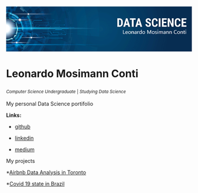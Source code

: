 <p align="center">
  <img src="/img/banner.png" >
</p>

# Leonardo Mosimann Conti
<sub> *Computer Science Undergraduate* | *Studying Data Science* <sub>

My personal Data Science portifolio

**Links:**
* [github](https://github.com/Leomconti)

* [linkedin](https://www.linkedin.com/in/leomconti/)

* [medium](https://medium.com/@leomconti)
  
 My projects
  
 *[Airbnb Data Analysis in Toronto](https://github.com/Leomconti/data_science/tree/main/Airbnb_DataAnalysis)
  
  *[Covid 19 state in Brazil](https://github.com/Leomconti/data_science/tree/main/Covid19_Analysis)

